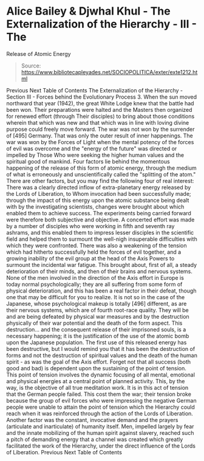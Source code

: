 # Alice Bailey & Djwhal Khul - The Externalization of the Hierarchy - III - The
Release of Atomic Energy

> Source: https://www.bibliotecapleyades.net/SOCIOPOLITICA/exter/exte1212.html

Previous
Next
Table of Contents
The Externalization of the Hierarchy - Section III - Forces behind the Evolutionary Process
3. When the sun moved northward that year (1942), the great White Lodge knew that the battle had been won. Their preparations were halted and the Masters then organized for renewed effort (through Their disciples) to bring about those conditions wherein that which was new and that which was in line with loving divine purpose could freely move forward. The war was not won by the surrender of [495] Germany. That was only the outer result of inner happenings. The war was won by the Forces of Light when the mental potency of the forces of evil was overcome and the "energy of the future" was directed or impelled by Those Who were seeking the higher human values and the spiritual good of mankind. Four factors lie behind the momentous happening of the release of this form of atomic energy, through the medium of what is erroneously and unscientifically called the "splitting of the atom." There are other factors, but you may find the following four of real interest:
There was a clearly directed inflow of extra-planetary energy released by the Lords of Liberation, to Whom invocation had been successfully made; through the impact of this energy upon the atomic substance being dealt with by the investigating scientists, changes were brought about which enabled them to achieve success. The experiments being carried forward were therefore both subjective and objective.
A concerted effort was made by a number of disciples who were working in fifth and seventh ray ashrams, and this enabled them to impress lesser disciples in the scientific field and helped them to surmount the well-nigh insuperable difficulties with which they were confronted.
There was also a weakening of the tension which had hitherto successfully held the forces of evil together, and a growing inability of the evil group at the head of the Axis Powers to surmount the incidental war fatigue. This brought about, first of all, a steady deterioration of their minds, and then of their brains and nervous systems. None of the men involved in the direction of the Axis effort in Europe is today normal psychologically; they are all suffering from some form of physical deterioration, and this has been a real factor in their defeat, though one that may be difficult for you to realize. It is not so in the case of the Japanese, whose psychological makeup is totally [496] different, as are their nervous systems, which are of fourth root-race quality. They will be and are being defeated by physical war measures and by the destruction physically of their war potential and the death of the form aspect. This destruction... and the consequent release of their imprisoned souls, is a necessary happening; it is the justification of the use of the atomic bomb upon the Japanese population. The first use of this released energy has been destructive, but I would remind you that it has been the destruction of forms and not the destruction of spiritual values and the death of the human spirit - as was the goal of the Axis effort.
Forget not that all success (both good and bad) is dependent upon the sustaining of the point of tension. This point of tension involves the dynamic focusing of all mental, emotional and physical energies at a central point of planned activity. This, by the way, is the objective of all true meditation work. It is in this act of tension that the German people failed. This cost them the war; their tension broke because the group of evil forces who were impressing the negative German people were unable to attain the point of tension which the Hierarchy could reach when it was reinforced through the action of the Lords of Liberation.
Another factor was the constant, invocative demand and the prayers (articulate and inarticulate) of humanity itself. Men, impelled largely by fear and the innate mobilizing of the human spirit against slavery, reached such a pitch of demanding energy that a channel was created which greatly facilitated the work of the Hierarchy, under the direct influence of the Lords of Liberation.
Previous
Next
Table of Contents
